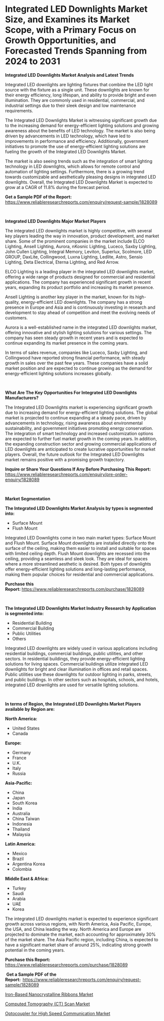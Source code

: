<p><h1>Integrated LED Downlights Market Size, and Examines its Market Scope, with a Primary Focus on Growth Opportunities, and Forecasted Trends Spanning from 2024 to 2031</h1></p><p><strong>Integrated LED Downlights Market Analysis and Latest Trends</strong></p>
<p><p>Integrated LED downlights are lighting fixtures that combine the LED light source with the fixture as a single unit. These downlights are known for their energy efficiency, long lifespan, and ability to provide bright and even illumination. They are commonly used in residential, commercial, and industrial settings due to their sleek design and low maintenance requirements.</p><p>The Integrated LED Downlights Market is witnessing significant growth due to the increasing demand for energy-efficient lighting solutions and growing awareness about the benefits of LED technology. The market is also being driven by advancements in LED technology, which have led to improvements in performance and efficiency. Additionally, government initiatives to promote the use of energy-efficient lighting solutions are fueling the growth of the Integrated LED Downlights Market.</p><p>The market is also seeing trends such as the integration of smart lighting technology in LED downlights, which allows for remote control and automation of lighting settings. Furthermore, there is a growing trend towards customizable and aesthetically pleasing designs in integrated LED downlights. Overall, the Integrated LED Downlights Market is expected to grow at a CAGR of 11.8% during the forecast period.</p></p>
<p><strong>Get a Sample PDF of the Report:&nbsp;</strong> <a href="https://www.reliableresearchreports.com/enquiry/request-sample/1828089">https://www.reliableresearchreports.com/enquiry/request-sample/1828089</a></p>
<p>&nbsp;</p>
<p><strong>Integrated LED Downlights Major Market Players</strong></p>
<p><p>The integrated LED downlights market is highly competitive, with several key players leading the way in innovation, product development, and market share. Some of the prominent companies in the market include ELCO Lighting, Ansell Lighting, Aurora, nKosnic Lighting, Luceco, Saxby Lighting, John Cullen Lighting, Integral Memory, Leviton, Superlux, Scolmore, LED GROUP, DaxLite, Collingwood, Luxna Lighting, Ledlite, Astro, Sensio Lighting, Deta Electrical, Eterna Lighting, and Red Arrow.</p><p>ELCO Lighting is a leading player in the integrated LED downlights market, offering a wide range of products designed for commercial and residential applications. The company has experienced significant growth in recent years, expanding its product portfolio and increasing its market presence.</p><p>Ansell Lighting is another key player in the market, known for its high-quality, energy-efficient LED downlights. The company has a strong presence in Europe and Asia and is continuously investing in research and development to stay ahead of competition and meet the evolving needs of customers.</p><p>Aurora is a well-established name in the integrated LED downlights market, offering innovative and stylish lighting solutions for various settings. The company has seen steady growth in recent years and is expected to continue expanding its market presence in the coming years.</p><p>In terms of sales revenue, companies like Luceco, Saxby Lighting, and Collingwood have reported strong financial performance, with steady growth in sales over the past few years. These companies have a solid market position and are expected to continue growing as the demand for energy-efficient lighting solutions increases globally.</p></p>
<p>&nbsp;</p>
<p><strong>What Are The Key Opportunities For Integrated LED Downlights Manufacturers?</strong></p>
<p><p>The Integrated LED Downlights market is experiencing significant growth due to increasing demand for energy-efficient lighting solutions. The global market is projected to continue expanding at a steady pace, driven by advancements in technology, rising awareness about environmental sustainability, and government initiatives promoting energy conservation. The integration of smart technology and increased customization options are expected to further fuel market growth in the coming years. In addition, the expanding construction sector and growing commercial applications of LED downlights are anticipated to create lucrative opportunities for market players. Overall, the future outlook for the Integrated LED Downlights market remains positive with a promising growth trajectory.</p></p>
<p><strong>Inquire or Share Your Questions If Any Before Purchasing This Report:</strong> <a href="https://www.reliableresearchreports.com/enquiry/pre-order-enquiry/1828089">https://www.reliableresearchreports.com/enquiry/pre-order-enquiry/1828089</a></p>
<p>&nbsp;</p>
<p><strong>Market Segmentation</strong></p>
<p><strong>The Integrated LED Downlights Market Analysis by types is segmented into:</strong></p>
<p><ul><li>Surface Mount</li><li>Flush Mount</li></ul></p>
<p><p>Integrated LED Downlights come in two main market types: Surface Mount and Flush Mount. Surface Mount downlights are installed directly onto the surface of the ceiling, making them easier to install and suitable for spaces with limited ceiling depth. Flush Mount downlights are recessed into the ceiling, providing a seamless and sleek look. They are ideal for spaces where a more streamlined aesthetic is desired. Both types of downlights offer energy-efficient lighting solutions and long-lasting performance, making them popular choices for residential and commercial applications.</p></p>
<p><strong>Purchase this Report:&nbsp;</strong><a href="https://www.reliableresearchreports.com/purchase/1828089">https://www.reliableresearchreports.com/purchase/1828089</a></p>
<p>&nbsp;</p>
<p><strong>The Integrated LED Downlights Market Industry Research by Application is segmented into:</strong></p>
<p><ul><li>Residential Building</li><li>Commercial Building</li><li>Public Utilities</li><li>Others</li></ul></p>
<p><p>Integrated LED downlights are widely used in various applications including residential buildings, commercial buildings, public utilities, and other sectors. In residential buildings, they provide energy-efficient lighting solutions for living spaces. Commercial buildings utilize integrated LED downlights for bright and clear illumination in offices and retail spaces. Public utilities use these downlights for outdoor lighting in parks, streets, and public buildings. In other sectors such as hospitals, schools, and hotels, integrated LED downlights are used for versatile lighting solutions.</p></p>
<p>&nbsp;</p>
<p><strong>In terms of Region, the Integrated LED Downlights Market Players available by Region are:</strong></p>
<p>
    <p> <strong> North America: </strong>
        <ul>
            <li>United States</li>
            <li>Canada</li>
        </ul>
        </p> 
    <p> <strong> Europe: </strong>
        <ul>
            <li>Germany</li>
            <li>France</li>
            <li>U.K.</li>
            <li>Italy</li>
            <li>Russia</li>
        </ul>
        </p> 
    <p> <strong> Asia-Pacific: </strong>
        <ul>
            <li>China</li>
            <li>Japan</li>
            <li>South Korea</li>
            <li>India</li>
            <li>Australia</li>
            <li>China Taiwan</li>
            <li>Indonesia</li>
            <li>Thailand</li>
            <li>Malaysia</li>
        </ul>
        </p> 
    <p> <strong> Latin America: </strong>
        <ul>
            <li>Mexico</li>
            <li>Brazil</li>
            <li>Argentina Korea</li>
            <li>Colombia</li>
        </ul>
        </p> 
    <p> <strong> Middle East & Africa: </strong>
        <ul>
            <li>Turkey</li>
            <li>Saudi</li>
            <li>Arabia</li>
            <li>UAE</li>
            <li>Korea</li>
        </ul>
    </p>
    </p>
<p><p>The integrated LED downlights market is expected to experience significant growth across various regions, with North America, Asia Pacific, Europe, the USA, and China leading the way. North America and Europe are projected to dominate the market, each accounting for approximately 30% of the market share. The Asia Pacific region, including China, is expected to have a significant market share of around 25%, indicating strong growth potential in the coming years.</p></p>
<p><strong>Purchase this Report: </strong><a href="https://www.reliableresearchreports.com/purchase/1828089">https://www.reliableresearchreports.com/purchase/1828089</a></p>
<p>&nbsp;<strong>Get a Sample PDF of the Report:&nbsp;&nbsp;</strong><a href="https://www.reliableresearchreports.com/enquiry/request-sample/1828089">https://www.reliableresearchreports.com/enquiry/request-sample/1828089</a></p>
<p><strong></strong></p>
<p><p><a href="https://view.publitas.com/reportprime-1/decoding-the-iron-based-nanocrystalline-ribbons-market-a-deep-dive-into-the-latest-market-trends-market-segmentation-and-competitive-analysis/">Iron-Based Nanocrystalline Ribbons Market</a></p><p><a href="https://view.publitas.com/reportprime-1/computed-tomography-ct-scan-market-size-share-trends-analysis-report-by-application-regional-outlook-competitive-strategies-and-segment-forecasts-2023-2030/">Computed Tomography (CT) Scan Market</a></p><p><a href="https://view.publitas.com/reportprime-1/optocoupler-for-high-speed-communication-market-size-furnishes-valuable-information-encompassing-market-share-market-trends-and-projections-spanning-from-2023-to-2030/">Optocoupler for High Speed Communication Market</a></p></p>